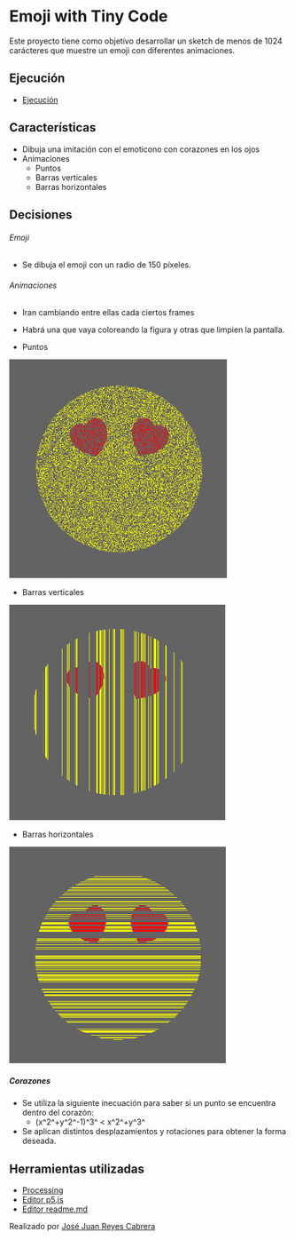 # Emoji with Tiny Code

Este proyecto tiene como objetivo desarrollar un sketch de menos de 1024 carácteres que muestre un emoji con diferentes animaciones.

## Ejecución
- [Ejecución](https://editor.p5js.org/josejuan.jjrc7/present/skSjSYsoI)

## Características

- Dibuja una imitación con el emoticono con corazones en los ojos
- Animaciones
    - Puntos
    - Barras verticales
    - Barras horizontales

## Decisiones

###### Emoji
- Se dibuja el emoji con un radio de 150 píxeles.

###### Animaciones
- Iran cambiando entre ellas cada ciertos frames
- Habrá una que vaya coloreando la figura y otras que limpien la pantalla.

- Puntos

![](puntos.png)
- Barras verticales

![](verticales.png)
- Barras horizontales

![](horizontales.png)

##### Corazones
- Se utiliza la siguiente inecuación para saber si un punto se encuentra dentro del corazón:
    -  (x^2^+y^2^-1)^3^ < x^2^+y^3^
- Se aplican distintos desplazamientos y rotaciones para obtener la forma deseada.

## Herramientas utilizadas
- [Processing](https://processing.org/)
- [Editor p5.js](https://editor.p5js.org/)
- [Editor readme.md](https://dillinger.io/)

Realizado por [José Juan Reyes Cabrera](https://github.com/JoseJuanRC)
